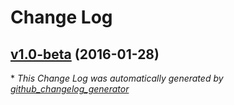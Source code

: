 # Change Log

## [v1.0-beta](https://github.com/mattu08/Green-Fingers/tree/v1.0-beta) (2016-01-28)


\* *This Change Log was automatically generated by [github_changelog_generator](https://github.com/skywinder/Github-Changelog-Generator)*